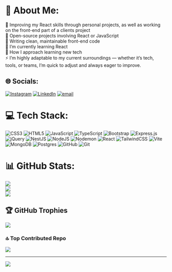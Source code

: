 # 💫 About Me:
🔭 Improving my React skills through personal projects, as well as working on the front-end part of a clients project<br>👯 Open-source projects involving React or JavaScript<br>🤝 Writing clean, maintainable front-end code<br>🌱 I’m currently learning React<br>💬 How I approach learning new tech<br>⚡ I’m highly adaptable to my current surroundings — whether it’s tech, tools, or teams, I’m quick to adjust and always eager to improve.


## 🌐 Socials:
[![Instagram](https://img.shields.io/badge/Instagram-%23E4405F.svg?logo=Instagram&logoColor=white)](https://instagram.com/l_sim96) [![LinkedIn](https://img.shields.io/badge/LinkedIn-%230077B5.svg?logo=linkedin&logoColor=white)](https://linkedin.com/in/leonid-simonoski-32200b365) [![email](https://img.shields.io/badge/Email-D14836?logo=gmail&logoColor=white)](mailto:leon.simonoskiii@gmail.com) 

# 💻 Tech Stack:
![CSS3](https://img.shields.io/badge/css3-%231572B6.svg?style=for-the-badge&logo=css3&logoColor=white) ![HTML5](https://img.shields.io/badge/html5-%23E34F26.svg?style=for-the-badge&logo=html5&logoColor=white) ![JavaScript](https://img.shields.io/badge/javascript-%23323330.svg?style=for-the-badge&logo=javascript&logoColor=%23F7DF1E) ![TypeScript](https://img.shields.io/badge/typescript-%23007ACC.svg?style=for-the-badge&logo=typescript&logoColor=white) ![Bootstrap](https://img.shields.io/badge/bootstrap-%238511FA.svg?style=for-the-badge&logo=bootstrap&logoColor=white) ![Express.js](https://img.shields.io/badge/express.js-%23404d59.svg?style=for-the-badge&logo=express&logoColor=%2361DAFB) ![jQuery](https://img.shields.io/badge/jquery-%230769AD.svg?style=for-the-badge&logo=jquery&logoColor=white) ![NestJS](https://img.shields.io/badge/nestjs-%23E0234E.svg?style=for-the-badge&logo=nestjs&logoColor=white) ![NodeJS](https://img.shields.io/badge/node.js-6DA55F?style=for-the-badge&logo=node.js&logoColor=white) ![Nodemon](https://img.shields.io/badge/NODEMON-%23323330.svg?style=for-the-badge&logo=nodemon&logoColor=%BBDEAD) ![React](https://img.shields.io/badge/react-%2320232a.svg?style=for-the-badge&logo=react&logoColor=%2361DAFB) ![TailwindCSS](https://img.shields.io/badge/tailwindcss-%2338B2AC.svg?style=for-the-badge&logo=tailwind-css&logoColor=white) ![Vite](https://img.shields.io/badge/vite-%23646CFF.svg?style=for-the-badge&logo=vite&logoColor=white) ![MongoDB](https://img.shields.io/badge/MongoDB-%234ea94b.svg?style=for-the-badge&logo=mongodb&logoColor=white) ![Postgres](https://img.shields.io/badge/postgres-%23316192.svg?style=for-the-badge&logo=postgresql&logoColor=white) ![GitHub](https://img.shields.io/badge/github-%23121011.svg?style=for-the-badge&logo=github&logoColor=white) ![Git](https://img.shields.io/badge/git-%23F05033.svg?style=for-the-badge&logo=git&logoColor=white)
# 📊 GitHub Stats:
![](https://github-readme-stats.vercel.app/api?username=lsim96&theme=dark&hide_border=false&include_all_commits=true&count_private=true)<br/>
![](https://nirzak-streak-stats.vercel.app/?user=lsim96&theme=dark&hide_border=false)<br/>
![](https://github-readme-stats.vercel.app/api/top-langs/?username=lsim96&theme=dark&hide_border=false&include_all_commits=true&count_private=true&layout=compact)

## 🏆 GitHub Trophies
![](https://github-profile-trophy.vercel.app/?username=lsim96&theme=blue_navy&no-frame=false&no-bg=false&margin-w=4)

### 🔝 Top Contributed Repo
![](https://github-contributor-stats.vercel.app/api?username=lsim96&limit=5&theme=dark&combine_all_yearly_contributions=true)

---
[![](https://visitcount.itsvg.in/api?id=lsim96&icon=0&color=0)](https://visitcount.itsvg.in)

<!-- Proudly created with GPRM ( https://gprm.itsvg.in ) -->
